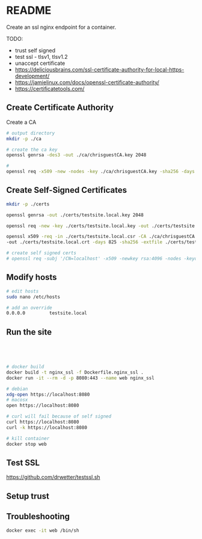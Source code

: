 # README
Create an ssl nginx endpoint for a container.

TODO:
* trust self signed 
* test ssl - tlsv1, tlsv1.2
* unaccept certificate
* https://deliciousbrains.com/ssl-certificate-authority-for-local-https-development/
* https://jamielinux.com/docs/openssl-certificate-authority/
* https://certificatetools.com/

## Create Certificate Authority
Create a CA 
```sh
# output directory
mkdir -p ./ca    

# create the ca key
openssl genrsa -des3 -out ./ca/chrisguestCA.key 2048

# 
openssl req -x509 -new -nodes -key ./ca/chrisguestCA.key -sha256 -days 365 -out ./ca/chrisguestCA.pem
```

## Create Self-Signed Certificates

```sh
mkdir -p ./certs    

openssl genrsa -out ./certs/testsite.local.key 2048

openssl req -new -key ./certs/testsite.local.key -out ./certs/testsite.local.csr

openssl x509 -req -in ./certs/testsite.local.csr -CA ./ca/chrisguestCA.pem -CAkey ./ca/chrisguestCA.key -CAcreateserial \
-out ./certs/testsite.local.crt -days 825 -sha256 -extfile ./certs/testsite.local.ext


```

```sh
# create self signed certs
# openssl req -subj '/CN=localhost' -x509 -newkey rsa:4096 -nodes -keyout key.pem -out cert.pem -days 365
```
## Modify hosts

```sh
# edit hosts
sudo nano /etc/hosts 

# add an override
0.0.0.0         testsite.local

```

## Run the site

```sh




# docker build 
docker build -t nginx_ssl -f Dockerfile.nginx_ssl .             
docker run -it --rm -d -p 8080:443 --name web nginx_ssl

# debian
xdg-open https://localhost:8080
# macosx
open https://localhost:8080

# curl will fail because of self signed
curl https://localhost:8080     
curl -k https://localhost:8080     

# kill container
docker stop web
```

## Test SSL

https://github.com/drwetter/testssl.sh



## Setup trust 





## Troubleshooting
```sh
docker exec -it web /bin/sh        
```